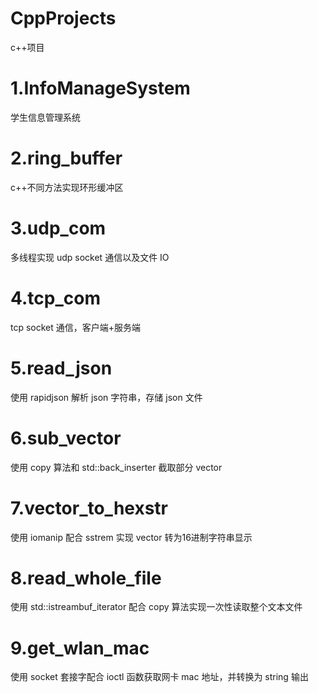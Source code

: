 # CppProjects
c++项目

# 1.InfoManageSystem

学生信息管理系统

# 2.ring_buffer

c++不同方法实现环形缓冲区

# 3.udp_com

多线程实现 udp socket 通信以及文件 IO

# 4.tcp_com

tcp socket 通信，客户端+服务端

# 5.read_json

使用 rapidjson 解析 json 字符串，存储 json 文件

# 6.sub_vector

使用 copy 算法和 std::back_inserter 截取部分 vector

# 7.vector_to_hexstr

使用 iomanip 配合 sstrem 实现 vector 转为16进制字符串显示

# 8.read_whole_file

使用  std::istreambuf_iterator 配合 copy 算法实现一次性读取整个文本文件

# 9.get_wlan_mac
使用 socket 套接字配合 ioctl 函数获取网卡 mac 地址，并转换为 string 输出
